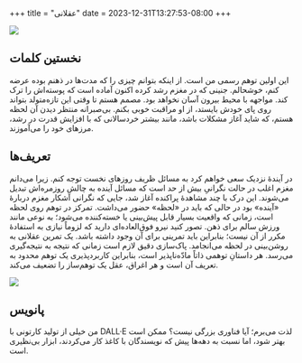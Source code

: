 +++
title = "عقلانی"
date = 2023-12-31T13:27:53-08:00
+++

![](2023-12-28T03-21-05Z/3063950e3a63e7bd007d8e8a9875c944a47a48d4.png)


## نخستین کلمات

این اولین توهم رسمی من است. از اینکه بتوانم چیزی را که مدت‌ها در ذهنم بوده عرضه کنم، خوشحالم. جنینی که در مغزم رشد کرده اکنون آماده است که پوسته‌اش را ترک کند. مواجهه با محیط بیرون آسان نخواهد بود. مصمم هستم تا وقتی این تازه‌متولد بتواند روی پای خودش بایستد، از او مراقبت خوبی بکنم. بی‌صبرانه منتظر دیدن آن لحظه هستم، که شاید آغاز مشکلات باشد، مانند بیشتر خردسالانی که با افزایش قدرت در رشد، مرزهای خود را می‌آموزند.

## تعریف‌ها

در آیندهٔ نزدیک سعی خواهم کرد به مسائل ظریف روزهای نخست توجه کنم. زیرا می‌دانم مغزم اغلب در حالت نگرانیِ بیش از حد است که مسائل آینده به چالش روزمره‌اش تبدیل می‌شوند. این درک با چند مشاهدهٔ پراکنده آغاز شد، جایی که نگرانی آشکار مغزم دربارهٔ «آینده» بود در حالی که باید در «لحظه» حضور می‌داشت. تمرکز در توهم روی لحظه‌ است، زمانی که واقعیت بسیار قابل پیش‌بینی یا خسته‌کننده می‌شود؛ به نوعی مانند ورزش سالم برای ذهن. تصور کنید نیرو فوق‌العاده‌ای دارید که لزوماً نیازی به استفادهٔ مکرر از آن نیست؛ بنابراین باید تمرینی برای آن وجود داشته باشد. یک تمرین عقلانی به روشن‌بینی در لحظه می‌انجامد. پاک‌سازی دقیق لازم است زمانی که نتیجه به نتیجه‌گیری می‌رسد. هر داستانِ توهمی ذاتاً مادّه‌ناپذیر است، بنابراین کاربردپذیری یک توهم محدود به تعریف آن است و هر اغراق، عقل یک توهم‌ساز را تضعیف می‌کند.


  ![](2023-12-28T03-21-05Z/544e5ac493f046d58c0d705da9278936ef656566.png)


## پانویس

من خیلی از تولید کارتونی‌ با DALL·E لذت می‌برم؛ آیا فناوری بزرگی نیست؟ ممکن است بهتر شود، اما نسبت به دهه‌ها پیش که نویسندگان با کاغذ کار می‌کردند، ابزار بی‌نظیری است.
